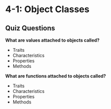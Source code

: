 # 4-1: Object Classes

## Quiz Questions

**What are values attached to objects called?**

* Traits
* Characteristics
* Properties
* Methods

**What are functions attached to objects called?**

* Traits
* Characteristics
* Properties
* Methods

